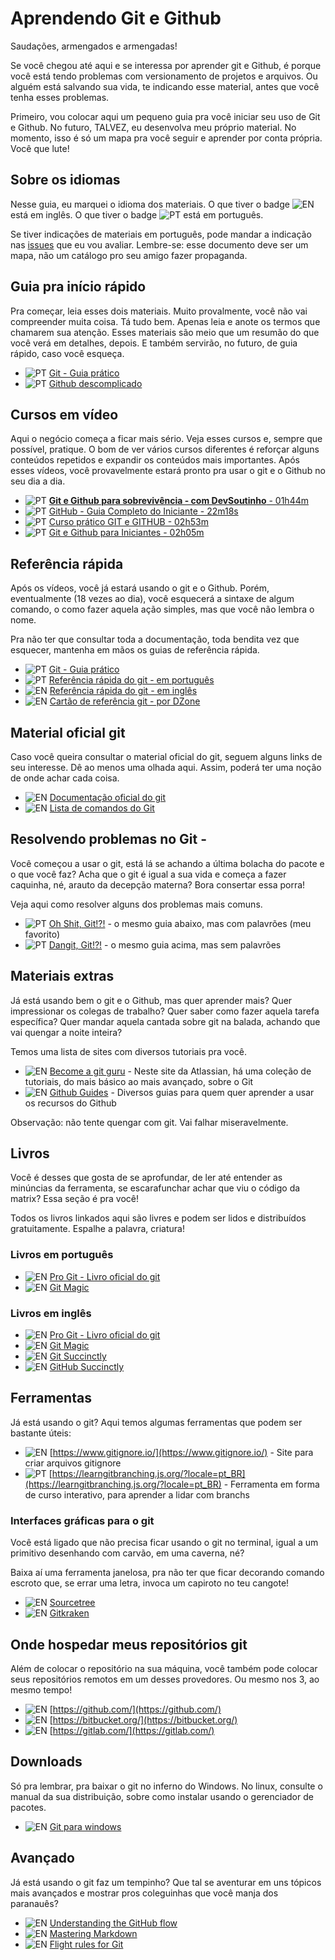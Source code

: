 # Aprendendo Git e Github

Saudações, armengados e armengadas!

Se você chegou até aqui e se interessa por aprender git e Github, é porque você está tendo problemas com versionamento de projetos e arquivos. Ou alguém está salvando sua vida, te indicando esse material, antes que você tenha esses problemas.

Primeiro, vou colocar aqui um pequeno guia pra você iniciar seu uso de Git e Github. No futuro, TALVEZ, eu desenvolva meu próprio material. No momento, isso é só um mapa pra você seguir e aprender por conta própria. Você que lute!

## Sobre os idiomas

Nesse guia, eu marquei o idioma dos materiais. O que tiver o badge  ![EN](https://img.shields.io/badge/EN--US-red) está em inglês. O que tiver o badge  ![PT](https://img.shields.io/badge/PT--BR-green) está em português.

Se tiver indicações de materiais em português, pode mandar a indicação nas [issues](https://github.com/josenaldo/aprendendo-git-e-github/issues) que eu vou avaliar. Lembre-se: esse documento deve ser um mapa, não um catálogo pro seu amigo fazer propaganda.

## Guia pra início rápido

Pra começar, leia esses dois materiais. Muito provalmente, você não vai compreender muita coisa. Tá tudo bem. Apenas leia e anote os termos que chamarem sua atenção. Esses materiais são meio que um resumão do que você verá em detalhes, depois. E também servirão, no futuro, de guia rápido, caso você esqueça.

- ![PT](https://img.shields.io/badge/PT--BR-green) [Git - Guia prático](https://rogerdudler.github.io/git-guide/index.pt_BR.html)
- ![PT](https://img.shields.io/badge/PT--BR-green) [Github descomplicado](https://medium.com/reprogramabr/github-descomplicado-2eb7f9fb2b60)

## Cursos em vídeo

Aqui o negócio começa a ficar mais sério. Veja esses cursos e, sempre que possível, pratique. O bom de ver vários cursos diferentes é reforçar alguns conteúdos repetidos e expandir os conteúdos mais importantes. Após esses vídeos, você provavelmente estará pronto pra usar o git e o Github no seu dia a dia.

- ![PT](https://img.shields.io/badge/PT--BR-green) [**Git e Github para sobrevivência - com DevSoutinho** - 01h44m](https://www.youtube.com/playlist?list=PLh2Y_pKOa4Uf-cUQOVNGlz_GVHx8QYoE6)
- ![PT](https://img.shields.io/badge/PT--BR-green) [GitHub - Guia Completo do Iniciante - 22m18s](https://www.youtube.com/watch?v=UbJLOn1PAKw)
- ![PT](https://img.shields.io/badge/PT--BR-green) [Curso prático GIT e GITHUB - 02h53m](https://www.youtube.com/playlist?list=PLbEOwbQR9lqzK14I7OOeREEIE4k6rjgIj)
- ![PT](https://img.shields.io/badge/PT--BR-green) [Git e Github para Iniciantes - 02h05m](https://www.youtube.com/playlist?list=PLlAbYrWSYTiPA2iEiQ2PF_A9j__C4hi0A)

## Referência rápida

Após os vídeos, você já estará usando o git e o Github. Porém, eventualmente (18 vezes ao dia), você esquecerá a sintaxe de algum comando, o como fazer aquela ação simples, mas que você não lembra o nome.

Pra não ter que consultar toda a documentação, toda bendita vez que esquecer, mantenha em mãos os guias de referência rápida.

- ![PT](https://img.shields.io/badge/PT--BR-green) [Git - Guia prático](https://rogerdudler.github.io/git-guide/index.pt_BR.html)
- ![PT](https://img.shields.io/badge/PT--BR-green) [Referência rápida do git - em português](https://training.github.com/downloads/pt_BR/github-git-cheat-sheet/)
- ![EN](https://img.shields.io/badge/EN--US-red) [Referência rápida do git - em inglês](https://training.github.com/downloads/github-git-cheat-sheet/)
- ![EN](https://img.shields.io/badge/EN--US-red) [Cartão de referência git - por DZone](https://dzone.com/refcardz/getting-started-git?chapter=1)

## Material oficial git

Caso você queira consultar o material oficial do git, seguem alguns links de seu interesse. Dê ao menos uma olhada aqui. Assim, poderá ter uma noção de onde achar cada coisa.

- ![EN](https://img.shields.io/badge/EN--US-red) [Documentação oficial do git](https://git-scm.com/docs)
- ![EN](https://img.shields.io/badge/EN--US-red) [Lista de comandos do Git](https://git-scm.com/docs/git#_git_commands)

## Resolvendo problemas no Git -

Você começou a usar o git, está lá se achando a última bolacha do pacote e o que você faz? Acha que o git é igual a sua vida e começa a fazer caquinha, né, arauto da decepção materna? Bora consertar essa porra!

Veja aqui como resolver alguns dos problemas mais comuns.

- ![PT](https://img.shields.io/badge/PT--BR-green) [Oh Shit, Git!?!](https://ohshitgit.com/pt_BR) - o mesmo guia abaixo, mas com palavrões (meu favorito)
- ![PT](https://img.shields.io/badge/PT--BR-green) [Dangit, Git!?!](https://dangitgit.com/pt_BR) - o mesmo guia acima, mas sem palavrões

## Materiais extras

Já está usando bem o git e o Github, mas quer aprender mais? Quer impressionar os colegas de trabalho? Quer saber como fazer aquela tarefa específica? Quer mandar aquela cantada sobre git na balada, achando que vai quengar a noite inteira?

Temos uma lista de sites com diversos tutoriais pra você.

- ![EN](https://img.shields.io/badge/EN--US-red) [Become a git guru](https://www.atlassian.com/git/tutorials) - Neste site da Atlassian, há uma coleção de tutoriais, do mais básico ao mais avançado, sobre o Git
- ![EN](https://img.shields.io/badge/EN--US-red) [Github Guides](https://guides.github.com/) - Diversos guias para quem quer aprender a usar os recursos do Github

Observação: não tente quengar com git. Vai falhar miseravelmente.

## Livros

Você é desses que gosta de se aprofundar, de ler até entender as minúncias da ferramenta, se escarafunchar achar que viu o código da matrix? Essa seção é pra você!

Todos os livros linkados aqui são livres e podem ser lidos e distribuídos gratuitamente. Espalhe a palavra, criatura!

### Livros em português

- ![EN](https://img.shields.io/badge/EN--US-red) [Pro Git - Livro oficial do git](https://git-scm.com/book/pt-br/v2)
- ![EN](https://img.shields.io/badge/EN--US-red) [Git Magic](http://www-cs-students.stanford.edu/~blynn/gitmagic/intl/pt_br/)

### Livros em inglês

- ![EN](https://img.shields.io/badge/EN--US-red) [Pro Git - Livro oficial do git](https://git-scm.com/book/en/v2)
- ![EN](https://img.shields.io/badge/EN--US-red) [Git Magic](http://www-cs-students.stanford.edu/~blynn/gitmagic/)
- ![EN](https://img.shields.io/badge/EN--US-red) [Git Succinctly](https://www.syncfusion.com/succinctly-free-ebooks/git/overview)
- ![EN](https://img.shields.io/badge/EN--US-red) [GitHub Succinctly](https://www.syncfusion.com/succinctly-free-ebooks/github-succinctly/git-a-brief-overview)

## Ferramentas

Já está usando o git? Aqui temos algumas ferramentas que podem ser bastante úteis:

- ![EN](https://img.shields.io/badge/EN--US-red) [https://www.gitignore.io/](https://www.gitignore.io/) - Site para criar arquivos gitignore
- ![PT](https://img.shields.io/badge/PT--BR-green) [https://learngitbranching.js.org/?locale=pt_BR](https://learngitbranching.js.org/?locale=pt_BR) - Ferramenta em forma de curso interativo, para aprender a lidar com branchs

### Interfaces gráficas para o git

Você está ligado que não precisa ficar usando o git no terminal, igual a um primitivo desenhando com carvão, em uma caverna, né?

Baixa aí uma ferramenta janelosa, pra não ter que ficar decorando comando escroto que, se errar uma letra, invoca um capiroto no teu cangote!

- ![EN](https://img.shields.io/badge/EN--US-red) [Sourcetree](https://www.sourcetreeapp.com/)
- ![EN](https://img.shields.io/badge/EN--US-red) [Gitkraken](https://www.gitkraken.com/)

## Onde hospedar meus repositórios git

Além de colocar o repositório na sua máquina, você também pode colocar seus repositórios remotos em um desses provedores. Ou mesmo nos 3, ao mesmo tempo!

- ![EN](https://img.shields.io/badge/EN--US-red) [https://github.com/](https://github.com/)
- ![EN](https://img.shields.io/badge/EN--US-red) [https://bitbucket.org/](https://bitbucket.org/)
- ![EN](https://img.shields.io/badge/EN--US-red) [https://gitlab.com/](https://gitlab.com/)

## Downloads

Só pra lembrar, pra baixar o git no inferno do Windows. No linux, consulte o manual da sua distribuição, sobre como instalar usando o gerenciador de pacotes.

- ![EN](https://img.shields.io/badge/EN--US-red) [Git para windows](https://git-scm.com/download/win)

## Avançado

Já está usando o git faz um tempinho? Que tal se aventurar em uns tópicos mais avançados e mostrar pros coleguinhas que você manja dos paranauês?

- ![EN](https://img.shields.io/badge/EN--US-red) [Understanding the GitHub flow](https://guides.github.com/introduction/flow/)
- ![EN](https://img.shields.io/badge/EN--US-red) [Mastering Markdown](https://guides.github.com/features/mastering-markdown/)
- ![EN](https://img.shields.io/badge/EN--US-red) [Flight rules for Git](https://github.com/k88hudson/git-flight-rules)

